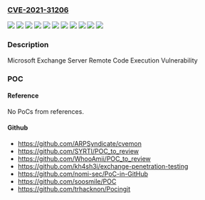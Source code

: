 ### [CVE-2021-31206](https://cve.mitre.org/cgi-bin/cvename.cgi?name=CVE-2021-31206)
![](https://img.shields.io/static/v1?label=Product&message=Microsoft%20Exchange%20Server%202013%20Cumulative%20Update%2023&color=blue)
![](https://img.shields.io/static/v1?label=Product&message=Microsoft%20Exchange%20Server%202016%20Cumulative%20Update%2020&color=blue)
![](https://img.shields.io/static/v1?label=Product&message=Microsoft%20Exchange%20Server%202016%20Cumulative%20Update%2021&color=blue)
![](https://img.shields.io/static/v1?label=Product&message=Microsoft%20Exchange%20Server%202019%20Cumulative%20Update%2010&color=blue)
![](https://img.shields.io/static/v1?label=Product&message=Microsoft%20Exchange%20Server%202019%20Cumulative%20Update%209&color=blue)
![](https://img.shields.io/static/v1?label=Version&message=15.00.0%3C%2015.00.1497.023%20&color=brighgreen)
![](https://img.shields.io/static/v1?label=Version&message=15.01.0%3C%2015.01.2242.012%20&color=brighgreen)
![](https://img.shields.io/static/v1?label=Version&message=15.01.0%3C%2015.01.2308.014%20&color=brighgreen)
![](https://img.shields.io/static/v1?label=Version&message=15.02.0%3C%2015.02.0858.015%20&color=brighgreen)
![](https://img.shields.io/static/v1?label=Version&message=15.02.0%3C%2015.02.0922.013%20&color=brighgreen)
![](https://img.shields.io/static/v1?label=Vulnerability&message=Remote%20Code%20Execution&color=brighgreen)

### Description

Microsoft Exchange Server Remote Code Execution Vulnerability

### POC

#### Reference
No PoCs from references.

#### Github
- https://github.com/ARPSyndicate/cvemon
- https://github.com/SYRTI/POC_to_review
- https://github.com/WhooAmii/POC_to_review
- https://github.com/kh4sh3i/exchange-penetration-testing
- https://github.com/nomi-sec/PoC-in-GitHub
- https://github.com/soosmile/POC
- https://github.com/trhacknon/Pocingit

